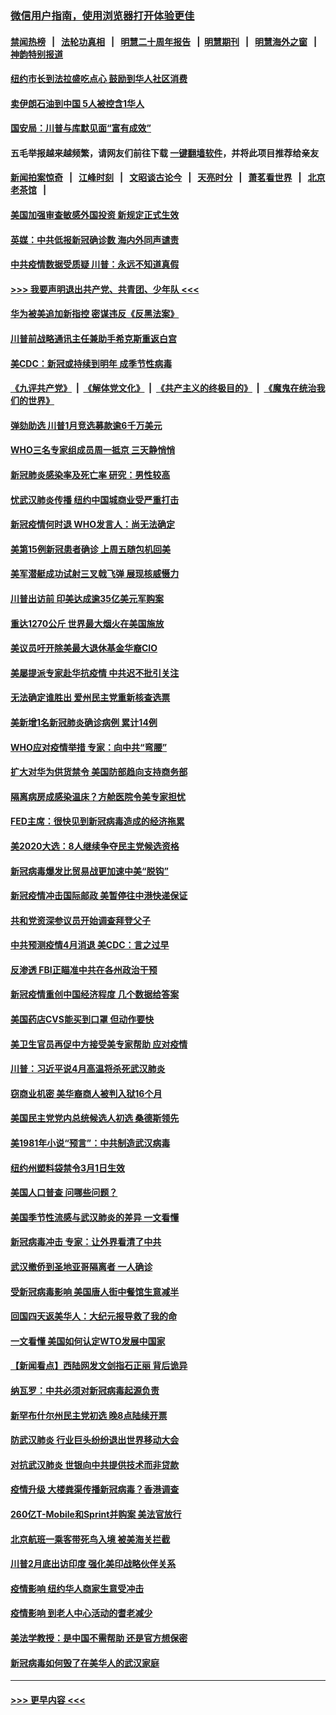 ### [微信用户指南，使用浏览器打开体验更佳](https://github.com/gfw-breaker/banned-news1/blob/master/indexes/wechat-guide.md?t=0)
#### [禁闻热榜](热点新闻.md?t=0)  &nbsp;&nbsp;|&nbsp;&nbsp; [法轮功真相](https://github.com/gfw-breaker/truth/blob/master/README.md?t=0) &nbsp;&nbsp;|&nbsp;&nbsp; [明慧二十周年报告](https://github.com/gfw-breaker/mh-reports/blob/master/README.md?t=0) &nbsp;&nbsp;|&nbsp;&nbsp;[明慧期刊](https://github.com/gfw-breaker/mh-qikan) &nbsp;&nbsp;|&nbsp;&nbsp; [明慧海外之窗](https://github.com/gfw-breaker/mh-news/blob/master/README.md?t=0) &nbsp;&nbsp;|&nbsp;&nbsp; [神韵特别报道](https://github.com/gfw-breaker/mh-news/blob/master/shenyun.md?t=0)
#### [纽约市长到法拉盛吃点心  鼓励到华人社区消费](../pages/nsc412/n11868197.md?t=02142122) 
#### [卖伊朗石油到中国  5人被控含1华人](../pages/nsc412/n11867988.md?t=02142122) 
#### [国安局：川普与库默见面“富有成效”](../pages/nsc412/n11867976.md?t=02142122) 
#### 五毛举报越来越频繁，请网友们前往下载 [一键翻墙软件](https://github.com/gfw-breaker/ssr-accounts)，并将此项目推荐给亲友
#### [新闻拍案惊奇](https://github.com/gfw-breaker/banned-news1/blob/master/pages/link4.md) &nbsp;&nbsp;|&nbsp;&nbsp; [江峰时刻](https://github.com/gfw-breaker/banned-news1/blob/master/pages/link4.md) &nbsp;&nbsp;|&nbsp;&nbsp; [文昭谈古论今](https://github.com/gfw-breaker/banned-news1/blob/master/pages/link4.md) &nbsp;&nbsp;|&nbsp;&nbsp; [天亮时分](https://github.com/gfw-breaker/banned-news1/blob/master/pages/link4.md) &nbsp;&nbsp;|&nbsp;&nbsp; [萧茗看世界](https://github.com/gfw-breaker/banned-news1/blob/master/pages/link4.md) &nbsp;&nbsp;|&nbsp;&nbsp; [北京老茶馆](https://github.com/gfw-breaker/banned-news1/blob/master/pages/link4.md) &nbsp;&nbsp;|&nbsp;&nbsp; 
#### [美国加强审查敏感外国投资 新规定正式生效](../pages/nsc412/n11868041.md?t=02142122) 
#### [英媒：中共低报新冠确诊数 海内外同声谴责](../pages/nsc412/n11867421.md?t=02142122) 
#### [中共疫情数据受质疑 川普：永远不知道真假](../pages/nsc412/n11867195.md?t=02142122) 
#### [>>> 我要声明退出共产党、共青团、少年队 <<<](https://github.com/begood0513/goodnews/blob/master/quit/letter.md) 
#### [华为被美追加新指控 密谋违反《反黑法案》](../pages/nsc412/n11867191.md?t=02142122) 
#### [川普前战略通讯主任兼助手希克斯重返白宫](../pages/nsc412/n11867104.md?t=02142122) 
#### [美CDC：新冠或持续到明年 成季节性病毒](../pages/nsc412/n11867279.md?t=02142122) 
#### [《九评共产党》](https://github.com/begood0513/9ping.md/blob/master/README.md) &nbsp;|&nbsp; [《解体党文化》](../../../../jtdwh.md/blob/master/README.md)  &nbsp;|&nbsp; [《共产主义的终极目的》](../../../../gczydzjmd.md/blob/master/README.md) &nbsp;|&nbsp; [《魔鬼在统治我们的世界》](../../../../mgztzwmdsj.md/blob/master/README.md) 
#### [弹劾助选 川普1月竞选募款逾6千万美元](../pages/nsc412/n11866950.md?t=02142122) 
#### [WHO三名专家组成员周一抵京 三天静悄悄](../pages/nsc412/n11866947.md?t=02142122) 
#### [新冠肺炎感染率及死亡率 研究：男性较高](../pages/nsc412/n11866956.md?t=02142122) 
#### [忧武汉肺炎传播 纽约中国城商业受严重打击](../pages/nsc412/n11866902.md?t=02142122) 
#### [新冠疫情何时退 WHO发言人：尚无法确定](../pages/nsc412/n11866864.md?t=02142122) 
#### [美第15例新冠患者确诊 上周五随包机回美](../pages/nsc412/n11866852.md?t=02142122) 
#### [美军潜艇成功试射三叉戟飞弹 展现核威慑力](../pages/nsc412/n11866046.md?t=02142122) 
#### [川普出访前 印美达成逾35亿美元军购案](../pages/nsc412/n11865444.md?t=02142122) 
#### [重达1270公斤 世界最大烟火在美国施放](../pages/nsc412/n11865198.md?t=02142122) 
#### [美议员吁开除美最大退休基金华裔CIO](../pages/nsc412/n11865230.md?t=02142122) 
#### [美屡提派专家赴华抗疫情 中共迟不批引关注](../pages/nsc412/n11864719.md?t=02142122) 
#### [无法确定谁胜出 爱州民主党重新核查选票](../pages/nsc412/n11864830.md?t=02142122) 
#### [美新增1名新冠肺炎确诊病例 累计14例](../pages/nsc412/n11864893.md?t=02142122) 
#### [WHO应对疫情举措 专家：向中共“弯腰”](../pages/nsc412/n11864727.md?t=02142122) 
#### [扩大对华为供货禁令 美国防部趋向支持商务部](../pages/nsc412/n11864773.md?t=02142122) 
#### [隔离病房成感染温床？方舱医院令美专家担忧](../pages/nsc412/n11864575.md?t=02142122) 
#### [FED主席：很快见到新冠病毒造成的经济拖累](../pages/nsc412/n11864507.md?t=02142122) 
#### [美2020大选：8人继续争夺民主党候选资格](../pages/nsc412/n11864327.md?t=02142122) 
#### [新冠病毒爆发比贸易战更加速中美“脱钩”](../pages/nsc412/n11864470.md?t=02142122) 
#### [新冠疫情冲击国际邮政 美暂停往中港快递保证](../pages/nsc412/n11864207.md?t=02142122) 
#### [共和党资深参议员开始调查拜登父子](../pages/nsc412/n11863984.md?t=02142122) 
#### [中共预测疫情4月消退 美CDC：言之过早](../pages/nsc412/n11864310.md?t=02142122) 
#### [反渗透 FBI正瞄准中共在各州政治干预](../pages/nsc412/n11864300.md?t=02142122) 
#### [新冠疫情重创中国经济程度 几个数据给答案](../pages/nsc412/n11864203.md?t=02142122) 
#### [美国药店CVS能买到口罩 但动作要快](../pages/nsc412/n11862438.md?t=02142122) 
#### [美卫生官员再促中方接受美专家帮助 应对疫情](../pages/nsc412/n11864043.md?t=02142122) 
#### [川普：习近平说4月高温将杀死武汉肺炎](../pages/nsc412/n11860814.md?t=02142122) 
#### [窃商业机密 美华裔商人被判入狱16个月](../pages/nsc412/n11863911.md?t=02142122) 
#### [美国民主党党内总统候选人初选 桑德斯领先](../pages/nsc412/n11863475.md?t=02142122) 
#### [美1981年小说“预言”：中共制造武汉病毒](../pages/nsc412/n11863306.md?t=02142122) 
#### [纽约州塑料袋禁令3月1日生效](../pages/nsc412/n11862832.md?t=02142122) 
#### [美国人口普查  问哪些问题？](../pages/nsc412/n11862808.md?t=02142122) 
#### [美国季节性流感与武汉肺炎的差异 一文看懂](../pages/nsc412/n11862428.md?t=02142122) 
#### [新冠病毒冲击 专家：让外界看清了中共](../pages/nsc412/n11862280.md?t=02142122) 
#### [武汉撤侨到圣地亚哥隔离者 一人确诊](../pages/nsc412/n11862460.md?t=02142122) 
#### [受新冠病毒影响 美国唐人街中餐馆生意减半](../pages/nsc412/n11861940.md?t=02142122) 
#### [回国四天返美华人：大纪元报导救了我的命](../pages/nsc412/n11862181.md?t=02142122) 
#### [一文看懂 美国如何认定WTO发展中国家](../pages/nsc412/n11862051.md?t=02142122) 
#### [【新闻看点】西陆网发文剑指石正丽 背后诡异](../pages/nsc412/n11861792.md?t=02142122) 
#### [纳瓦罗：中共必须对新冠病毒起源负责](../pages/nsc412/n11861810.md?t=02142122) 
#### [新罕布什尔州民主党初选 晚8点陆续开票](../pages/nsc412/n11861872.md?t=02142122) 
#### [防武汉肺炎 行业巨头纷纷退出世界移动大会](../pages/nsc412/n11861795.md?t=02142122) 
#### [对抗武汉肺炎 世银向中共提供技术而非贷款](../pages/nsc412/n11861652.md?t=02142122) 
#### [疫情升级 大楼粪渠传播新冠病毒？香港调查](../pages/nsc412/n11861556.md?t=02142122) 
#### [260亿T-Mobile和Sprint并购案 美法官放行](../pages/nsc412/n11861511.md?t=02142122) 
#### [北京航班一乘客带死鸟入境 被美海关拦截](../pages/nsc412/n11861317.md?t=02142122) 
#### [川普2月底出访印度 强化美印战略伙伴关系](../pages/nsc412/n11860557.md?t=02142122) 
#### [疫情影响  纽约华人商家生意受冲击](../pages/nsc412/n11860284.md?t=02142122) 
#### [疫情影响  到老人中心活动的耆老减少](../pages/nsc412/n11860199.md?t=02142122) 
#### [美法学教授：是中国不需帮助 还是官方想保密](../pages/nsc412/n11859492.md?t=02142122) 
#### [新冠病毒如何毁了在美华人的武汉家庭](../pages/nsc412/n11859524.md?t=02142122) 

----
#### [ >>> 更早内容 <<< ](../indexes/nsc412-earlier.md)
